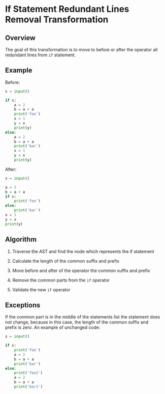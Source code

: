 # If Statement Redundant Lines Removal Transformation

## Overview

The goal of this transformation is to move to before or after the operator all redundant lines from `if` statement.

## Example

Before:
```python
s = input()

if s:
    a = 2
    b = a + a
    print('foo')
    x = 1
    y = x
    print(y)
else:
    a = 2
    b = a + a
    print('bar')
    x = 1
    y = x
    print(y)
```

After:
```python
s = input()

a = 2
b = a + a
if s:
    print('foo')
else:
    print('bar')
x = 1
y = x
print(y)
```


## Algorithm

1. Traverse the AST and find the node which represents the if statement

2. Calculate the length of the common suffix and prefix

3. Move before and after of the operator the common suffix and prefix 

4. Remove the common parts from the `if` operator

5. Validate the new `if` operator


## Exceptions

If the common part is in the middle of the statements list the statement does not change,
because in this case, the length of the common suffix and prefix is zero.
An example of unchanged code:

```python
s = input()

if s:
    print('foo')
    a = 2
    b = a + a
    print('bar')
else:
    print('foo1')
    a = 2
    b = a + a
    print('bar1')
```
